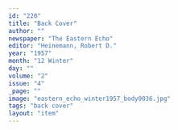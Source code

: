 ```yaml
---
id: "220"
title: "Back Cover"
author: ""
newspaper: "The Eastern Echo"
editor: "Heinemann, Robert D."
year: "1957"
month: "12 Winter"
day: ""
volume: "2"
issue: "4"
_page: ""
image: "eastern_echo_winter1957_body0036.jpg"
tags: "back cover"
layout: "item"
---
```



